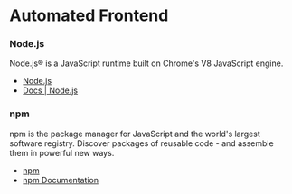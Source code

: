# Automated Frontend

### Node.js

Node.js® is a JavaScript runtime built on Chrome's V8 JavaScript engine.

* [Node.js](https://nodejs.org/)
* [Docs | Node.js](https://nodejs.org/en/docs/)

### npm

npm is the package manager for JavaScript and the world's largest software registry. Discover packages of reusable code - and assemble them in powerful new ways.

* [npm](https://www.npmjs.com/)
* [npm Documentation](https://docs.npmjs.com/)
